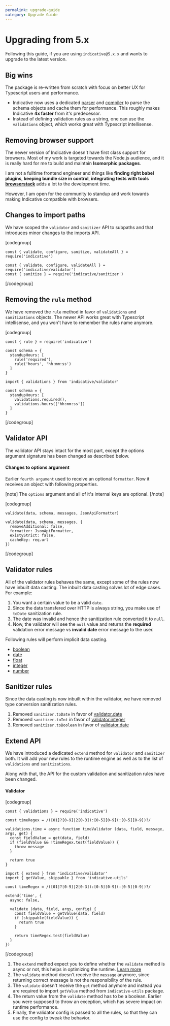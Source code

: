 ```yaml
---
permalink: upgrade-guide
category: Upgrade Guide
---
```


# Upgrading from 5.x
Following this guide, if you are using `indicative@5.x.x` and wants to upgrade to the latest version.

## Big wins
The package is re-written from scratch with focus on better UX for Typescript users and performance.

- Indicative now uses a dedicated [parser](https://github.com/poppinss/indicative-parser) and [compiler](https://github.com/poppinss/indicative-compiler) to parse the schema objects and cache them for performance. This roughly makes Indicative **4x faster** from it's predecessor.
- Instead of defining validation rules as a string, one can use the `validations` object, which works great with Typescript intellisense.

## Removing browser support
The newer version of Indicative doesn't have first class support for browsers. Most of my work is targeted towards the Node.js audience, and it is really hard for me to build and maintain **Isomorphic packages**.

I am not a fulltime frontend engineer and things like **finding right babel plugins**, **keeping bundle size in control**, **integrating tests with tools [browserstack](https://www.browserstack.com/)** adds a lot to the development time.

However, I am open for the community to standup and work towards making Indicative compatible with browsers.

## Changes to import paths
We have scoped the `validator` and `sanitizer` API to subpaths and that introduces minor changes to the imports API.

[codegroup]
```ts{}{Earlier}
const { validate, configure, sanitize, validateAll } = require('indicative')
```

```ts{}{Now}
const { validate, configure, validateAll } = require('indicative/validator')
const { sanitize } = require('indicative/sanitizer')
```
[/codegroup]

## Removing the `rule` method
We have removed the `rule` method in favor of `validations` and `sanitizations` objects. The newer API works great with Typescript intellisense, and you won't have to remember the rules name anymore.

[codegroup]
```ts{}{Earlier}
const { rule } = require('indicative')

const schema = {
  standupHours: [
    rule('required'),
    rule('hours', 'hh:mm:ss')
  ]
}
```

```ts{}{Now}
import { validations } from 'indicative/validator'

const schema = {
  standupHours: [
    validations.required(),
    validations.hours(['hh:mm:ss'])
  ]
}
```
[/codegroup]

## Validator API
The validator API stays intact for the most part, except the options argument signature has been changed as described below.

#### Changes to options argument
Earlier `fourth argument` used to receive an optional `formatter`. Now it receives an object with following properties.

[note]
  The `options` argument and all of it's internal keys are optional.
[/note]

[codegroup]

```ts{}{Earlier}
validate(data, schema, messages, JsonApiFormatter)
```

```ts{}{Now}
validate(data, schema, messages, {
  removeAdditional: false,
  formatter: JsonApiFormatter,
  existyStrict: false,
  cacheKey: req.url
})
```

[/codegroup]

## Validator rules
All of the validator rules behaves the same, except some of the rules now have inbuilt data casting. The inbuilt data casting solves lot of edge cases. For example:

1. You want a certain value to be a valid `date`.
2. Since the data transfered over HTTP is always string, you make use of `toDate` sanitization rule.
3. The date was invalid and hence the sanitization rule converted it to `null`.
4. Now, the validator will see the `null` value and returns the **required** validation error message vs **invalid date** error message to the user.

Following rules will perform implicit data casting.

- [boolean](/validations/master/boolean)
- [date](/validations/master/date)
- [float](/validations/master/float)
- [integer](/validations/master/integer)
- [number](/validations/master/number)

## Sanitizer rules
Since the data casting is now inbuilt within the validator, we have removed type conversion sanitization rules.

1. Removed `sanitizer.toDate` in favor of [validator.date](/validations/master/date)
2. Removed `sanitizer.toInt` in favor of [validator.integer](/validations/master/integer)
3. Removed `sanitizer.toBoolean` in favor of [validator.date](/validations/master/boolean)

## Extend API
We have introduced a dedicated `extend` method for `validator` and `sanitizer` both. It will add your new rules to the runtime engine as well as to the list of `validations` and `sanitizations`.

Along with that, the API for the custom validation and sanitization rules have been changed.

#### Validator

[codegroup]

```ts{}{Earlier}
const { validations } = require('indicative')

const timeRegex = /([01]?[0-9]|2[0-3]):[0-5][0-9](:[0-5][0-9])?/

validations.time = async function timeValidator (data, field, message, args, get) {
  const fieldValue = get(data, field)
  if (fieldValue && !timeRegex.test(fieldValue)) {
    throw message
  }

  return true
}
```

```ts{}{Now}
import { extend } from 'indicative/validator'
import { getValue, skippable } from 'indicative-utils'

const timeRegex = /([01]?[0-9]|2[0-3]):[0-5][0-9](:[0-5][0-9])?/

extend('time', {
  async: false,

  validate (data, field, args, config) {
    const fieldValue = getValue(data, field)
    if (skippable(fieldValue)) {
      return true
    }

    return timeRegex.test(fieldValue)
  }
})
```
[/codegroup]

1. The `extend` method expect you to define whether the `validate` method is async or not, this helps in optimizing the runtime. [Learn more](/guides/master/extend)
2. The `validate` method doesn't receive the `message` anymore, since returning correct message is not the responsibility of the rule.
3. The `validate` doesn't receive the `get` method anymore and instead you are required to import `getValue` method from `indicative-utils` package.
4. The return value from the `validate` method has to be a boolean. Earlier you were supposed to throw an exception, which has severe impact on runtime performance.
5. Finally, the validator config is passed to all the rules, so that they can use the config to tweak the behavior.
